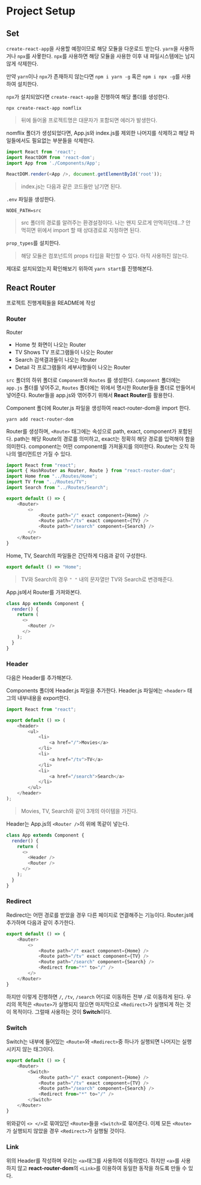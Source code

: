 # Project Setup

## Set

`create-react-app`을 사용할 예정이므로 해당 모듈을 다운로드 받는다. `yarn`을 사용하거나 `npx`를 사욯한다.
`npx`를 사용하면 해당 모듈을 사용한 이후 내 파일시스템에는 남지않게 삭제한다.

만약 `yarn`이나 `npx`가 존재하지 않는다면 `npm i yarn -g` 혹은 `npm i npx -g`를 사용하여 설치한다.

`npx`가 설치되었다면 `create-react-app`을 진행하여 해당 폴더를 생성한다.

```shell
npx create-react-app nomflix
```

> 뒤에 들어올 프로젝트명은 대문자가 포함되면 에러가 발생한다.

nomflix 폴더가 생성되었다면, App.js와 index.js를 제외한 나머지를 삭제하고 해당 파일들에서도 필요없는 부분들을 삭제한다.

```js
import React from 'react';
import ReactDOM from 'react-dom';
import App from './Components/App';

ReactDOM.render(<App />, document.getElementById('root'));
```

> index.js는 다음과 같은 코드들만 남기면 된다.

`.env` 파일을 생성한다.

```
NODE_PATH=src
```

> src 폴더의 경로를 알려주는 환경설정이다. 나는 왠지 모르게 안먹히던데...? 안먹히면 위에서 import 할 때 상대경로로 지정하면 된다.

`prop_types`를 설치한다.

> 해당 모듈은 컴포넌트의 props 타입을 확인할 수 있다. 아직 사용하진 않는다.

제대로 설치되었는지 확인해보기 위하여 `yarn start`를 진행해본다.

## React Router

프로젝트 진행계획들을 README에 작성

### Router

Router

* Home
  첫 화면이 나오는 Router
* TV Shows
  TV 프로그램들이 나오는 Router
* Search
  검색결과들이 나오는 Router
* Detail
  각 프로그램들의 세부사항들이 나오는 Router

`src` 폴더의 하위 폴더로 `Component`와 `Routes` 를 생성한다.
`Component` 폴더에는 `app.js` 폴더를 넣어주고, `Routes` 폴더에는 위에서 명시한 Router들을 폴더로 만들어서 넣어준다.
Router들을 app.js와 엮어주기 위해서 **React Router**를 활용한다.

Component 폴더에 Router.js 파일을 생성하여 react-router-dom을 import 한다.

```shell
yarn add react-router-dom
```

Router를 생성하며, `<Route>` 태그에는 속성으로 path, exact, component가 포함된다.
path는 해당 Route의 경로를 의미하고, exact는 정확히 해당 경로를 입력해야 함을 의미한다. component는 어떤 component를 가져올지를 의미한다.
Router는 오직 하나의 엘리먼트만 가질 수 있다.

```js
import React from "react";
import { HashRouter as Router, Route } from "react-router-dom";
import Home from "../Routes/Home";
import TV from "../Routes/TV";
import Search from "../Routes/Search";

export default () => {
    <Router>
        <>
            <Route path="/" exact component={Home} />
            <Route path="/tv" exact component={TV} />
            <Route path="/search" component={Search} />
        </>
    </Router>
}
```

Home, TV, Search의 파일들은 간단하게 다음과 같이 구성한다.

```js
export default () => "Home";
```

> TV와 Search의 경우 `" "` 내의 문자열만 TV와 Search로 변경해준다.

App.js에서 Router를 가져와본다.

```js
class App extends Component {
  render() {
    return (
      <>
        <Router />
      </>
    );
  }
}
```

### Header

다음은 Header를 추가해본다.

Components 폴더에 Header.js 파일을 추가한다.
Header.js 파일에는 `<header>` 태그의 내부내용을 export한다.

```js
import React from "react";

export default () => (
    <header>
        <ul>
            <li>
                <a href="/">Movies</a>
            </li>
            <li>
                <a href="/tv">TV</a>
            </li>
            <li>
                <a href="/search">Search</a>
            </li>
        </ul>
    </header>
);
```

> Movies, TV, Search와 같이 3개의 아이템을 가진다.

Header는 App.js의 `<Router />`의 위에 똑같이 넣는다.

```js
class App extends Component {
  render() {
    return (
      <>
        <Header />
        <Router />
      </>
    );
  }
}
```

### Redirect

Redirect는 어떤 경로를 받았을 경우 다른 페이지로 연결해주는 기능이다.
Router.js에 추가하며 다음과 같이 추가한다.

```js
export default () => {
    <Router>
        <>
            <Route path="/" exact component={Home} />
            <Route path="/tv" exact component={TV} />
            <Route path="/search" component={Search} />
            <Redirect from="*" to="/" />
        </>
    </Router>
}
```

하지만 이렇게 진행하면 `/`, `/tv`, `/search` 어디로 이동하든 전부 `/`로 이동하게 된다.
우리의 목적은 `<Route>`가 실행되지 않으면 마지막으로 `<Redirect>`가 실행되게 하는 것이 목적이다.
그럴때 사용하는 것이 **Switch**이다.

### Switch

Switch는 내부에 들어있는 `<Route>`와 `<Redirect>`중 하나가 실행되면 나머지는 실행시키지 않는 태그이다.

```js
export default () => {
    <Router>
        <Switch>
            <Route path="/" exact component={Home} />
            <Route path="/tv" exact component={TV} />
            <Route path="/search" component={Search} />
            <Redirect from="*" to="/" />
        </Switch>
    </Router>
}
```

위와같이 `<> </>`로 묶여있던 `<Route>`들을 `<Switch>`로 묶어준다.
이제 모든 `<Route>`가 실행되지 않았을 경우 `<Redirect>`가 실행될 것이다.

### Link

위의 Header를 작성하며 우리는 `<a>`태그를 사용하여 이동하였다.
하지만 `<a>`를 사용하지 않고 **react-router-dom**의 `<Link>`를 이용하여 동일한 동작을 하도록 만들 수 있다.

